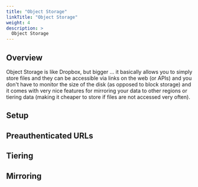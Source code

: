 ```yaml
---
title: "Object Storage"
linkTitle: "Object Storage"
weight: 4
description: >
  Object Storage
---
```


## Overview

Object Storage is like Dropbox, but bigger ... it basically allows you to simply store files and they can be accessible via links on the web (or APIs) and you don't have to monitor the size of the disk (as opposed to block storage) and it comes with very nice features for mirroring your data to other regions or tiering data (making it cheaper to store if files are not accessed very often).  

## Setup

## Preauthenticated URLs

## Tiering

## Mirroring

